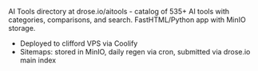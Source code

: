 AI Tools directory at drose.io/aitools - catalog of 535+ AI tools with categories, comparisons, and search. FastHTML/Python app with MinIO storage.

- Deployed to clifford VPS via Coolify
- Sitemaps: stored in MinIO, daily regen via cron, submitted via drose.io main index